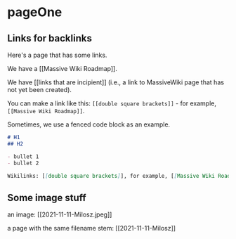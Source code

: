# pageOne

## Links for backlinks

Here's a page that has some links.

We have a [[Massive Wiki Roadmap]].

We have [[links that are incipient]] (i.e., a link to MassiveWiki page that has not yet been created).

You can make a link like this: `[[double square brackets]]` - for example, `[[Massive Wiki Roadmap]]`.

Sometimes, we use a fenced code block as an example.

```markdown
# H1
## H2

- bullet 1
- bullet 2

Wikilinks: [[double square brackets]], for example, [[Massive Wiki Roadmap]]
```

## Some image stuff

an image: [[2021-11-11-Milosz.jpeg]]

a page with the same filename stem: [[2021-11-11-Milosz]]